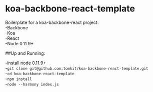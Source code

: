 koa-backbone-react-template
===========================

Boilerplate for a koa-backbone-react project:
<br>
-Backbone
<br>
-Koa
<br>
-React
<br>
-Node 0.11.9+

##Up and Running:

-install node 0.11.9+
<br>
-`git clone git@github.com:tomkit/koa-backbone-react-template.git`
<br>
-`cd koa-backbone-react-template`
<br>
-`npm install`
<br>
-`node --harmony index.js`
